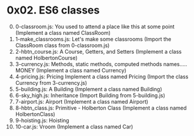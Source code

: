 # 0x02. ES6 classes

0. 0-classroom.js: You used to attend a place like this at some point (Implement a class named ClassRoom)
1. 1-make_classrooms.js: Let's make some classrooms (Import the ClassRoom class from 0-classroom.js)
2. 2-hbtn_course.js: A Course, Getters, and Setters (Implement a class named HolbertonCourse)
3. 3-currency.js: Methods, static methods, computed methods names..... MONEY (Implement a class named Currency)
4. 4-pricing.js: Pricing Implement a class named Pricing (Import the class Currency from 3-currency.js)
5. 5-building.js: A Building (Implement a class named Building)
6. 6-sky_high.js: Inheritance (Import Building from 5-building.js)
7. 7-airport.js: Airport (Implement a class named Airport)
8. 8-hbtn_class.js: Primitive - Holberton Class (Implement a class named HolbertonClass)
9. 9-hoisting.js: Hoisting 
10. 10-car.js: Vroom (Implement a class named Car)